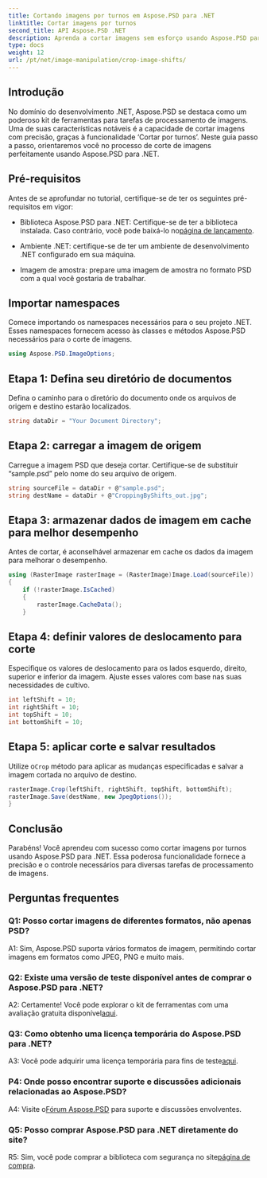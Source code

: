 ```yaml
---
title: Cortando imagens por turnos em Aspose.PSD para .NET
linktitle: Cortar imagens por turnos
second_title: API Aspose.PSD .NET
description: Aprenda a cortar imagens sem esforço usando Aspose.PSD para .NET. Siga nosso guia passo a passo para ajustes precisos de imagem.
type: docs
weight: 12
url: /pt/net/image-manipulation/crop-image-shifts/
---
```

## Introdução

No domínio do desenvolvimento .NET, Aspose.PSD se destaca como um poderoso kit de ferramentas para tarefas de processamento de imagens. Uma de suas características notáveis é a capacidade de cortar imagens com precisão, graças à funcionalidade ‘Cortar por turnos’. Neste guia passo a passo, orientaremos você no processo de corte de imagens perfeitamente usando Aspose.PSD para .NET.

## Pré-requisitos

Antes de se aprofundar no tutorial, certifique-se de ter os seguintes pré-requisitos em vigor:

-  Biblioteca Aspose.PSD para .NET: Certifique-se de ter a biblioteca instalada. Caso contrário, você pode baixá-lo no[página de lançamento](https://releases.aspose.com/psd/net/).

- Ambiente .NET: certifique-se de ter um ambiente de desenvolvimento .NET configurado em sua máquina.

- Imagem de amostra: prepare uma imagem de amostra no formato PSD com a qual você gostaria de trabalhar.

## Importar namespaces

Comece importando os namespaces necessários para o seu projeto .NET. Esses namespaces fornecem acesso às classes e métodos Aspose.PSD necessários para o corte de imagens.

```csharp
using Aspose.PSD.ImageOptions;
```

## Etapa 1: Defina seu diretório de documentos

Defina o caminho para o diretório do documento onde os arquivos de origem e destino estarão localizados.

```csharp
string dataDir = "Your Document Directory";
```

## Etapa 2: carregar a imagem de origem

Carregue a imagem PSD que deseja cortar. Certifique-se de substituir “sample.psd” pelo nome do seu arquivo de origem.

```csharp
string sourceFile = dataDir + @"sample.psd";
string destName = dataDir + @"CroppingByShifts_out.jpg";
```

## Etapa 3: armazenar dados de imagem em cache para melhor desempenho

Antes de cortar, é aconselhável armazenar em cache os dados da imagem para melhorar o desempenho.

```csharp
using (RasterImage rasterImage = (RasterImage)Image.Load(sourceFile))
{
    if (!rasterImage.IsCached)
    {
        rasterImage.CacheData();
    }
```

## Etapa 4: definir valores de deslocamento para corte

Especifique os valores de deslocamento para os lados esquerdo, direito, superior e inferior da imagem. Ajuste esses valores com base nas suas necessidades de cultivo.

```csharp
int leftShift = 10;
int rightShift = 10;
int topShift = 10;
int bottomShift = 10;
```

## Etapa 5: aplicar corte e salvar resultados

 Utilize o`Crop` método para aplicar as mudanças especificadas e salvar a imagem cortada no arquivo de destino.

```csharp
rasterImage.Crop(leftShift, rightShift, topShift, bottomShift);
rasterImage.Save(destName, new JpegOptions());
}
```

## Conclusão

Parabéns! Você aprendeu com sucesso como cortar imagens por turnos usando Aspose.PSD para .NET. Essa poderosa funcionalidade fornece a precisão e o controle necessários para diversas tarefas de processamento de imagens.

## Perguntas frequentes

### Q1: Posso cortar imagens de diferentes formatos, não apenas PSD?

A1: Sim, Aspose.PSD suporta vários formatos de imagem, permitindo cortar imagens em formatos como JPEG, PNG e muito mais.

### Q2: Existe uma versão de teste disponível antes de comprar o Aspose.PSD para .NET?

 A2: Certamente! Você pode explorar o kit de ferramentas com uma avaliação gratuita disponível[aqui](https://releases.aspose.com/).

### Q3: Como obtenho uma licença temporária do Aspose.PSD para .NET?

 A3: Você pode adquirir uma licença temporária para fins de teste[aqui](https://purchase.aspose.com/temporary-license/).

### P4: Onde posso encontrar suporte e discussões adicionais relacionadas ao Aspose.PSD?

 A4: Visite o[Fórum Aspose.PSD](https://forum.aspose.com/c/psd/34) para suporte e discussões envolventes.

### Q5: Posso comprar Aspose.PSD para .NET diretamente do site?

 R5: Sim, você pode comprar a biblioteca com segurança no site[página de compra](https://purchase.aspose.com/buy).
